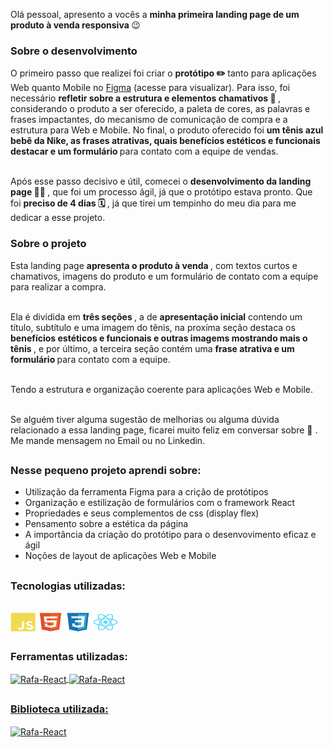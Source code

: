 Olá pessoal, apresento a vocês a <b>minha primeira landing page de um produto à venda responsiva </b>😉

<h3>Sobre o desenvolvimento </h3>
  O primeiro passo que realizei foi criar o <b>protótipo ✏️ </b> tanto para aplicações Web quanto Mobile no <a href="https:https://www.figma.com/design/JAUp8l2pS6fgrGVPKhF8JO/Untitled?node-id=0-1&m=dev&t=erlU18dz2IvmEIIm-1">Figma</a> (acesse para visualizar). Para isso, foi necessário <b>refletir sobre a estrutura e elementos chamativos 💭 </b>, considerando o produto a ser oferecido, a paleta de cores, as palavras e frases impactantes, do mecanismo de comunicação de compra e a estrutura para Web e Mobile. No final, o produto oferecido foi <b>um tênis azul bebê da Nike, as frases atrativas, quais benefícios estéticos e funcionais destacar e um formulário </b> para contato com a equipe de vendas. <br><br>

  Após esse passo decisivo e útil, comecei o <b> desenvolvimento da landing page 👩‍💻 </b>, que foi um processo ágil, já que o protótipo estava pronto. Que foi <b>preciso de 4 dias 🗓️ </b>, já que tirei um tempinho do meu dia para me dedicar a esse projeto.

<h3> Sobre o projeto </h3>
  Esta landing page <b>apresenta o produto à venda </b>, com textos curtos e chamativos, imagens do produto e um formulário de contato com a equipe para realizar a compra. <br><br>

  Ela é dividida em <b>três seções </b>, a de <b>apresentação inicial</b> contendo um título, subtítulo e uma imagem do tênis, na proxíma seção destaca os <b>benefícios estéticos e funcionais e outras imagems mostrando mais o tênis </b>, e por último, a terceira seção contém uma <b>frase atrativa e um formulário </b>para contato com a equipe. <br><br>

  Tendo a estrutura e organização coerente para aplicações Web e Mobile. <br><br>

  Se alguém tiver alguma sugestão de melhorias ou alguma dúvida relacionado a essa landing page, ficarei muito feliz em conversar sobre 🥰 . Me mande mensagem no Email ou no Linkedin.
##

<h3>Nesse pequeno projeto aprendi sobre: </h3>

- Utilização da ferramenta Figma para a crição de protótipos
- Organização e estilização de formulários com o framework React
- Propriedades e seus complementos de css (display flex)
- Pensamento sobre a estética da página
- A importância da criação do protótipo para o desenvovimento eficaz e ágil
- Noções de layout de aplicações Web e Mobile
##
<h3>Tecnologias utilizadas:</h3>
<div style="display: inline_block"><br>
  <img align="center" alt="Rafa-Js" height="30" width="40" src="https://raw.githubusercontent.com/devicons/devicon/master/icons/javascript/javascript-plain.svg">
  <img align="center" alt="Rafa-HTML" height="30" width="40" src="https://raw.githubusercontent.com/devicons/devicon/master/icons/html5/html5-original.svg">
  <img align="center" alt="Rafa-CSS" height="30" width="40" src="https://raw.githubusercontent.com/devicons/devicon/master/icons/css3/css3-original.svg">
  <img align="center" alt="Rafa-React" height="30" width="40" src="https://raw.githubusercontent.com/devicons/devicon/master/icons/react/react-original.svg">
</div>

##

<h3>Ferramentas utilizadas:</h3>
<div>

  <a href="https://figma.com](https://code.visualstudio.com">
    <img align="center" alt="Rafa-React" height="30" width="37" src="https://img.icons8.com/?size=48&id=9OGIyU8hrxW5&format=png">
  <a href="https://figma.com">
    <img align="center" alt="Rafa-React" height="30" width="37" src="https://cdn.iconscout.com/icon/free/png-256/free-figma-10516008-8630394.png?f=webp">
</div>
    
##

<h3>Biblioteca utilizada:</h3>
<div>
  <a href="https://react-icons.github.io/react-icons/">
    <img align="center" alt="Rafa-React" height="30" width="40" src="https://raw.githubusercontent.com/react-icons/react-icons/master/react-icons.svg">
</a>

</div>

